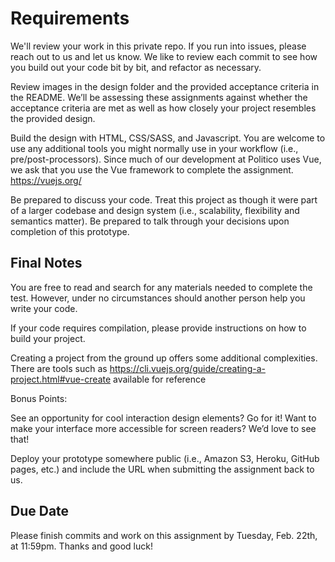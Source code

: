 # Requirements

We'll review your work in this private repo. If you run into issues, please reach out to us and let us know. We like to review each commit to see how you build out your code bit by bit, and refactor as necessary.

Review images in the design folder and the provided acceptance criteria in the README. We’ll be assessing these assignments against whether the acceptance criteria are met as well as how closely your project resembles the provided design.

Build the design with HTML, CSS/SASS, and Javascript. You are welcome to use any additional tools you might normally use in your workflow (i.e., pre/post-processors). Since much of our development at Politico uses Vue, we ask that you use the Vue framework to complete the assignment. <https://vuejs.org/>

Be prepared to discuss your code. Treat this project as though it were part of a larger codebase and design system (i.e., scalability, flexibility and semantics matter). Be prepared to talk through your decisions upon completion of this prototype.

## Final Notes

You are free to read and search for any materials needed to complete the test. However, under no circumstances should another person help you write your code.

If your code requires compilation, please provide instructions on how to build your project.

Creating a project from the ground up offers some additional complexities. There are tools such as https://cli.vuejs.org/guide/creating-a-project.html#vue-create available for reference

Bonus Points:

See an opportunity for cool interaction design elements? Go for it! Want to make your interface more accessible for screen readers? We’d love to see that!

Deploy your prototype somewhere public (i.e., Amazon S3, Heroku, GitHub pages, etc.) and include the URL when submitting the assignment back to us.

## Due Date

Please finish commits and work on this assignment by Tuesday, Feb. 22th, at 11:59pm. Thanks and good luck!

